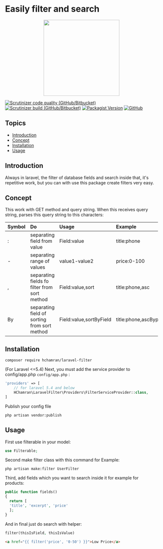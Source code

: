 # Easily filter and search  

<p align="center">
    <img width="250px" src="https://user-images.githubusercontent.com/43233476/65450848-eb693e80-de4a-11e9-9871-494bfb328717.png"></img>
</p>

[![Scrutinizer code quality (GitHub/Bitbucket)](https://img.shields.io/scrutinizer/quality/g/hchamran/laravel-filter?style=flat-square)](https://scrutinizer-ci.com/g/hChamran/laravel-filter)
[![Scrutinizer build (GitHub/Bitbucket)](https://img.shields.io/scrutinizer/build/g/hchamran/laravel-filter?color=green&style=flat-square)](https://scrutinizer-ci.com/g/hChamran/laravel-filter)
[![Packagist Version](https://img.shields.io/packagist/v/hchamran/laravel-filter?color=yellowgreen&style=flat-square)](https://packagist.org/packages/hchamran/laravel-filter)
[![GitHub](https://img.shields.io/github/license/hchamran/laravel-filter?color=yellow&style=flat-square)](https://github.com/hChamran/laravel-filter/blob/master/LICENSE)

## Topics
 - [Introduction](https://github.com/hChamran/laravel-filter#introduction)
 - [Concept](https://github.com/hChamran/laravel-filter#concept)
 - [Installation](https://github.com/hChamran/laravel-filter#installation)
 - [Usage](https://github.com/hChamran/laravel-filter#usage)

## Introduction
Always in laravel, the filter of database fields and search inside that, it's repetitive work, but you can with use this package create filters very easy.

## Concept
This work with GET method and query string. When this receives query string, parses this query string to this characters:

Symbol | Do | Usage | Example
:---|:---|:---|:---|
: | separating field from value | Field:value | title:phone
- | separating range of values | value1-value2 | price:0-100
, | separating fields fo filter from sort method | Field:value,sort | title:phone,asc
By | separating field of sorting from sort method | Field:value,sortByField | title:phone,ascByprice

## Installation  
```  
composer require hchamran/laravel-filter  
```  
  
(For Laravel <=5.4) Next, you must add the service provider to config/app.php `config/app.php` :  
```php  
'providers' => [  
    // for laravel 5.4 and below  
    HChamran\LaravelFilter\Providers\FilterServiceProvider::class,  
]  
```  
  
Publish your config file  
```  
php artisan vendor:publish  
```  

## Usage
  
First use filterable in your model:  
```php  
use Filterable;  
```  
  
Second make filter class with this command for Example:   
```  
php artisan make:filter UserFilter  
```
Third, add fields which you want to search inside it for example for products:
```php
public function fields()  
{  
  return [  
  'title', 'excerpt', 'price'  
  ];  
}
```
And in final just do search with helper:
```php
filter(thisIsField, thisIsValue)
```
```html
<a href="{{ filter('price', '0-50') }}">Low Price</a>
```